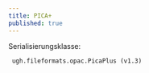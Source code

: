 ```yaml
---
title: PICA+
published: true
---
```


Serialisierungsklasse:

```text
 ugh.fileformats.opac.PicaPlus (v1.3)
```

